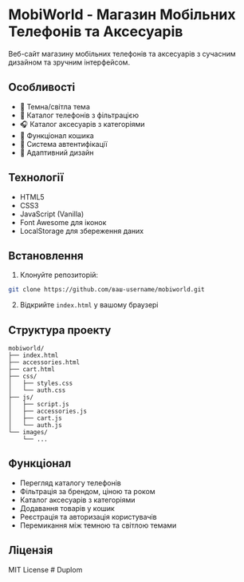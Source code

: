 # MobiWorld - Магазин Мобільних Телефонів та Аксесуарів

Веб-сайт магазину мобільних телефонів та аксесуарів з сучасним дизайном та зручним інтерфейсом.

## Особливості

- 🌙 Темна/світла тема
- 📱 Каталог телефонів з фільтрацією
- 🎧 Каталог аксесуарів з категоріями
- 🛒 Функціонал кошика
- 👤 Система автентифікації
- 📱 Адаптивний дизайн

## Технології

- HTML5
- CSS3
- JavaScript (Vanilla)
- Font Awesome для іконок
- LocalStorage для збереження даних

## Встановлення

1. Клонуйте репозиторій:
```bash
git clone https://github.com/ваш-username/mobiworld.git
```

2. Відкрийте `index.html` у вашому браузері

## Структура проекту

```
mobiworld/
├── index.html
├── accessories.html
├── cart.html
├── css/
│   ├── styles.css
│   └── auth.css
├── js/
│   ├── script.js
│   ├── accessories.js
│   ├── cart.js
│   └── auth.js
└── images/
    └── ...
```

## Функціонал

- Перегляд каталогу телефонів
- Фільтрація за брендом, ціною та роком
- Каталог аксесуарів з категоріями
- Додавання товарів у кошик
- Реєстрація та авторизація користувачів
- Перемикання між темною та світлою темами

## Ліцензія

MIT License # Duplom
